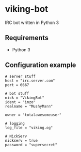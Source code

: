 # viking-bot
IRC bot written in Python 3

## Requirements
* Python 3

## Configuration example
    # server stuff
    host = "irc.server.com"
    port = 6667
    
    # bot stuff
    nick = "VikingBot"
    ident = "inzo"
    realname = "MushyMann"
    
    owner = "totalawesomeuser"
    
    # logging
    log_file = "viking.og"

    # NickServ
    nickserv = true
    password = "supersecret"
